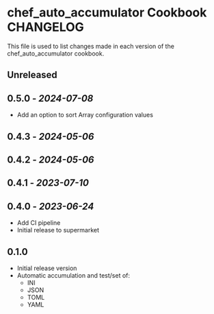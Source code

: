 # chef_auto_accumulator Cookbook CHANGELOG

This file is used to list changes made in each version of the chef_auto_accumulator cookbook.

## Unreleased

## 0.5.0 - *2024-07-08*

- Add an option to sort Array configuration values

## 0.4.3 - *2024-05-06*

## 0.4.2 - *2024-05-06*

## 0.4.1 - *2023-07-10*

## 0.4.0 - *2023-06-24*

- Add CI pipeline
- Initial release to supermarket

## 0.1.0

- Initial release version
- Automatic accumulation and test/set of:
  - INI
  - JSON
  - TOML
  - YAML
